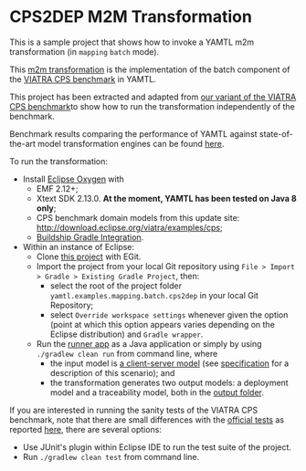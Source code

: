 # CPS2DEP M2M Transformation

This is a sample project that shows how to invoke a YAMTL m2m transformation (in `mapping` `batch` mode).

This [m2m transformation](./src/main/java/cps2dep/Cps2DepYAMTL.xtend) is the implementation of the batch component of the [VIATRA CPS benchmark](https://github.com/viatra/viatra-cps-benchmark) in YAMTL. 

This project has been extracted and adapted from [our variant of the VIATRA CPS benchmark](https://github.com/yamtl/viatra-cps-batch-benchmark/tree/master/m2m.batch.cps2dep.yamtl)to show how to run the transformation independently of the benchmark.

Benchmark results comparing the performance of YAMTL against state-of-the-art model transformation engines can be found [here](https://github.com/yamtl/viatra-cps-batch-benchmark).

To run the transformation:
* Install [Eclipse Oxygen](https://www.eclipse.org/downloads/eclipse-packages/) with 
  * EMF 2.12+;
  * Xtext SDK 2.13.0. **At the moment, YAMTL has been tested on Java 8 only**;
  * CPS benchmark domain models from this update site: http://download.eclipse.org/viatra/examples/cps;
  * [Buildship Gradle Integration](https://marketplace.eclipse.org/content/buildship-gradle-integration).
* Within an instance of Eclipse:
  * Clone [this project](../) with EGit.
  * Import the project from your local Git repository using `File > Import > Gradle > Existing Gradle Project`, then:
    * select the root of the project folder `yamtl.examples.mapping.batch.cps2dep` in your local Git Repository;
    * select `Override workspace settings` whenever given the option (point at which this option appears varies depending on the Eclipse distribution) and `Gradle wrapper`.
  * Run the [runner app](src/main/java/cps2dep/Runner.xtend) as a Java application or simply by using `./gradlew clean run` from command line, where
    * the input model is [a client-server model](src/main/resources/cps2dep/output/) (see [specification](https://github.com/viatra/viatra-cps-benchmark/wiki/Benchmark-specification) for a description of this scenario); and
    * the transformation generates two output models: a deployment model and a traceability model, both in the [output folder](src/main/resources/cps2dep/output/). 

If you are interested in running the sanity tests of the VIATRA CPS benchmark, note that there are small differences with the [official tests](https://github.com/viatra/viatra-docs/blob/master/cps/CPS-to-Deployment-Unit-Tests.adoc) as reported [here](https://github.com/yamtl/viatra-cps-batch-benchmark/tree/master/m2m.batch.cps2dep.yamtl#benchmark-sanity-checks), there are several options:
  * Use JUnit's plugin within Eclipse IDE to run the test suite of the project.
  * Run `./gradlew clean test` from command line.